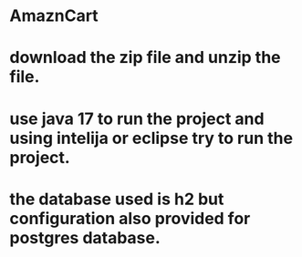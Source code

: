 # AmaznCart

# download the zip file and unzip the file.
# use java 17 to run the project and using intelija or eclipse try to run the project.
# the database used is h2 but configuration also provided for postgres database.
